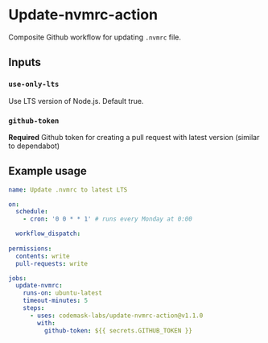 # Update-nvmrc-action

Composite Github workflow for updating `.nvmrc` file.

## Inputs

### `use-only-lts`

Use LTS version of Node.js. Default true.

### `github-token`

**Required** Github token for creating a pull request with latest version (similar to dependabot)

## Example usage

```yaml
name: Update .nvmrc to latest LTS

on:
  schedule:
    - cron: '0 0 * * 1' # runs every Monday at 0:00 

  workflow_dispatch:
    
permissions:
  contents: write
  pull-requests: write

jobs:
  update-nvmrc:
    runs-on: ubuntu-latest
    timeout-minutes: 5
    steps:
      - uses: codemask-labs/update-nvmrc-action@v1.1.0
        with:
          github-token: ${{ secrets.GITHUB_TOKEN }}
```
